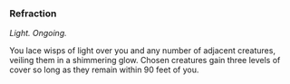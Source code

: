 ### Refraction
_Light. Ongoing._

You lace wisps of light over you and any number of adjacent creatures, veiling them in a shimmering glow. Chosen creatures gain three levels of cover so long as they remain within 90 feet of you.
